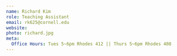 ```yaml
---
name: Richard Kim
role: Teaching Assistant
email: rk625@cornell.edu
website:
photo: richard.jpg
meta:
  Office Hours: Tues 5~6pm Rhodes 412 || Thurs 5~6pm Rhodes 408
---
```

